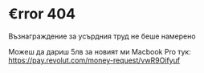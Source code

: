 <h1>€rror 404</h1>

<p>Възнаграждение за усърдния труд не беше намерено</p>


Можеш да дариш 5лв за новият ми Macbook Pro тук:
https://pay.revolut.com/money-request/vwR9Oifyuf
